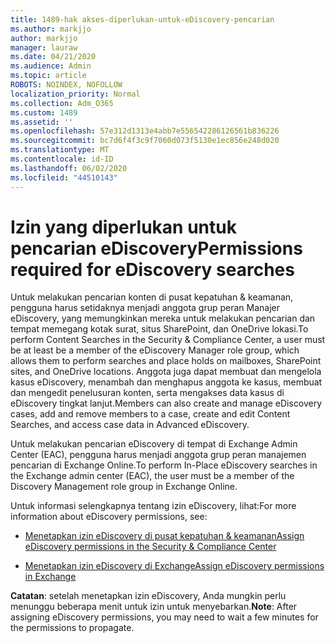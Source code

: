 ```yaml
---
title: 1489-hak akses-diperlukan-untuk-eDiscovery-pencarian
ms.author: markjjo
author: markjjo
manager: lauraw
ms.date: 04/21/2020
ms.audience: Admin
ms.topic: article
ROBOTS: NOINDEX, NOFOLLOW
localization_priority: Normal
ms.collection: Adm_O365
ms.custom: 1489
ms.assetid: ''
ms.openlocfilehash: 57e312d1313e4abb7e556542286126561b836226
ms.sourcegitcommit: bc7d6f4f3c9f7060d073f5130e1ec856e248d020
ms.translationtype: MT
ms.contentlocale: id-ID
ms.lasthandoff: 06/02/2020
ms.locfileid: "44510143"
---
```

# <a name="permissions-required-for-ediscovery-searches"></a><span data-ttu-id="4e198-102">Izin yang diperlukan untuk pencarian eDiscovery</span><span class="sxs-lookup"><span data-stu-id="4e198-102">Permissions required for eDiscovery searches</span></span>

<span data-ttu-id="4e198-103">Untuk melakukan pencarian konten di pusat kepatuhan & keamanan, pengguna harus setidaknya menjadi anggota grup peran Manajer eDiscovery, yang memungkinkan mereka untuk melakukan pencarian dan tempat memegang kotak surat, situs SharePoint, dan OneDrive lokasi.</span><span class="sxs-lookup"><span data-stu-id="4e198-103">To perform Content Searches in the Security & Compliance Center, a user must be at least be a member of the eDiscovery Manager role group, which allows them to perform searches and place holds on mailboxes, SharePoint sites, and OneDrive locations.</span></span> <span data-ttu-id="4e198-104">Anggota juga dapat membuat dan mengelola kasus eDiscovery, menambah dan menghapus anggota ke kasus, membuat dan mengedit penelusuran konten, serta mengakses data kasus di eDiscovery tingkat lanjut.</span><span class="sxs-lookup"><span data-stu-id="4e198-104">Members can also create and manage eDiscovery cases, add and remove members to a case, create and edit Content Searches, and access case data in Advanced eDiscovery.</span></span>

<span data-ttu-id="4e198-105">Untuk melakukan pencarian eDiscovery di tempat di Exchange Admin Center (EAC), pengguna harus menjadi anggota grup peran manajemen pencarian di Exchange Online.</span><span class="sxs-lookup"><span data-stu-id="4e198-105">To perform In-Place eDiscovery searches in the Exchange admin center (EAC), the user must be a member of the Discovery Management role group in Exchange Online.</span></span>

<span data-ttu-id="4e198-106">Untuk informasi selengkapnya tentang izin eDiscovery, lihat:</span><span class="sxs-lookup"><span data-stu-id="4e198-106">For more information about eDiscovery permissions, see:</span></span> 

- [<span data-ttu-id="4e198-107">Menetapkan izin eDiscovery di pusat kepatuhan & keamanan</span><span class="sxs-lookup"><span data-stu-id="4e198-107">Assign eDiscovery permissions in the Security & Compliance Center</span></span>](https://docs.microsoft.com/microsoft-365/compliance/assign-ediscovery-permissions)

- [<span data-ttu-id="4e198-108">Menetapkan izin eDiscovery di Exchange</span><span class="sxs-lookup"><span data-stu-id="4e198-108">Assign eDiscovery permissions in Exchange</span></span>](https://docs.microsoft.com/exchange/security-and-compliance/in-place-ediscovery/assign-ediscovery-permissions)

<span data-ttu-id="4e198-109">**Catatan**: setelah menetapkan izin eDiscovery, Anda mungkin perlu menunggu beberapa menit untuk izin untuk menyebarkan.</span><span class="sxs-lookup"><span data-stu-id="4e198-109">**Note**: After assigning eDiscovery permissions, you may need to wait a few minutes for the permissions to propagate.</span></span>
